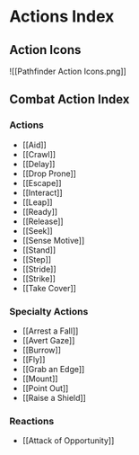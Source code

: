# Actions Index
## Action Icons
![[Pathfinder Action Icons.png]]
## Combat Action Index
### Actions
* [[Aid]]
* [[Crawl]]
* [[Delay]]
* [[Drop Prone]]
* [[Escape]]
* [[Interact]]
* [[Leap]]
* [[Ready]]
* [[Release]]
* [[Seek]]
* [[Sense Motive]]
* [[Stand]]
* [[Step]]
* [[Stride]]
* [[Strike]]
* [[Take Cover]]
### Specialty Actions
* [[Arrest a Fall]]       
* [[Avert Gaze]]
* [[Burrow]]
* [[Fly]]
* [[Grab an Edge]]
* [[Mount]]
* [[Point Out]]
* [[Raise a Shield]]
### Reactions
* [[Attack of Opportunity]]